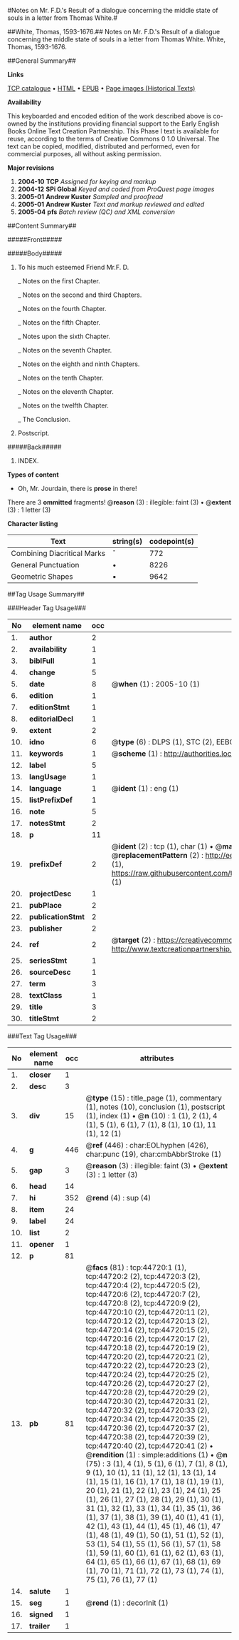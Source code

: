 #Notes on Mr. F.D.'s Result of a dialogue concerning the middle state of souls in a letter from Thomas White.#

##White, Thomas, 1593-1676.##
Notes on Mr. F.D.'s Result of a dialogue concerning the middle state of souls in a letter from Thomas White.
White, Thomas, 1593-1676.

##General Summary##

**Links**

[TCP catalogue](http://www.ota.ox.ac.uk/tcp/)  • 
[HTML](http://tei.it.ox.ac.uk/tcp/Texts-HTML/free/A65/A65798.html)  • 
[EPUB](http://tei.it.ox.ac.uk/tcp/Texts-EPUB/free/A65/A65798.epub) • 
[Page images (Historical Texts)](https://data.historicaltexts.jisc.ac.uk/view?pubId=eebo-10228669e&pageId=eebo-10228669e-44720-1)

**Availability**

This keyboarded and encoded edition of the
	       work described above is co-owned by the institutions
	       providing financial support to the Early English Books
	       Online Text Creation Partnership. This Phase I text is
	       available for reuse, according to the terms of Creative
	       Commons 0 1.0 Universal. The text can be copied,
	       modified, distributed and performed, even for
	       commercial purposes, all without asking permission.

**Major revisions**

1. __2004-10__ __TCP__ *Assigned for keying and markup*
1. __2004-12__ __SPi Global__ *Keyed and coded from ProQuest page images*
1. __2005-01__ __Andrew Kuster__ *Sampled and proofread*
1. __2005-01__ __Andrew Kuster__ *Text and markup reviewed and edited*
1. __2005-04__ __pfs__ *Batch review (QC) and XML conversion*

##Content Summary##

#####Front#####

#####Body#####

1. To his much esteemed Friend Mr.F. D.

    _ Notes on the first Chapter.

    _ Notes on the second and third Chapters.

    _ Notes on the fourth Chapter.

    _ Notes on the fifth Chapter.

    _ Notes upon the sixth Chapter.

    _ Notes on the seventh Chapter.

    _ Notes on the eighth and ninth Chapters.

    _ Notes on the tenth Chapter.

    _ Notes on the eleventh Chapter.

    _ Notes on the twelfth Chapter.

    _ The Conclusion.

1. Postscript.

#####Back#####

1. INDEX.

**Types of content**

  * Oh, Mr. Jourdain, there is **prose** in there!

There are 3 **ommitted** fragments! 
 @__reason__ (3) : illegible: faint (3)  •  @__extent__ (3) : 1 letter (3)

**Character listing**


|Text|string(s)|codepoint(s)|
|---|---|---|
|Combining             Diacritical Marks|̄|772|
|General Punctuation|•|8226|
|Geometric Shapes|▪|9642|

##Tag Usage Summary##

###Header Tag Usage###

|No|element name|occ|attributes|
|---|---|---|---|
|1.|__author__|2||
|2.|__availability__|1||
|3.|__biblFull__|1||
|4.|__change__|5||
|5.|__date__|8| @__when__ (1) : 2005-10 (1)|
|6.|__edition__|1||
|7.|__editionStmt__|1||
|8.|__editorialDecl__|1||
|9.|__extent__|2||
|10.|__idno__|6| @__type__ (6) : DLPS (1), STC (2), EEBO-CITATION (1), OCLC (1), VID (1)|
|11.|__keywords__|1| @__scheme__ (1) : http://authorities.loc.gov/ (1)|
|12.|__label__|5||
|13.|__langUsage__|1||
|14.|__language__|1| @__ident__ (1) : eng (1)|
|15.|__listPrefixDef__|1||
|16.|__note__|5||
|17.|__notesStmt__|2||
|18.|__p__|11||
|19.|__prefixDef__|2| @__ident__ (2) : tcp (1), char (1)  •  @__matchPattern__ (2) : ([0-9\-]+):([0-9IVX]+) (1), (.+) (1)  •  @__replacementPattern__ (2) : http://eebo.chadwyck.com/downloadtiff?vid=$1&page=$2 (1), https://raw.githubusercontent.com/textcreationpartnership/Texts/master/tcpchars.xml#$1 (1)|
|20.|__projectDesc__|1||
|21.|__pubPlace__|2||
|22.|__publicationStmt__|2||
|23.|__publisher__|2||
|24.|__ref__|2| @__target__ (2) : https://creativecommons.org/publicdomain/zero/1.0/ (1), http://www.textcreationpartnership.org/docs/. (1)|
|25.|__seriesStmt__|1||
|26.|__sourceDesc__|1||
|27.|__term__|3||
|28.|__textClass__|1||
|29.|__title__|3||
|30.|__titleStmt__|2||


###Text Tag Usage###

|No|element name|occ|attributes|
|---|---|---|---|
|1.|__closer__|1||
|2.|__desc__|3||
|3.|__div__|15| @__type__ (15) : title_page (1), commentary (1), notes (10), conclusion (1), postscript (1), index (1)  •  @__n__ (10) : 1 (1), 2 (1), 4 (1), 5 (1), 6 (1), 7 (1), 8 (1), 10 (1), 11 (1), 12 (1)|
|4.|__g__|446| @__ref__ (446) : char:EOLhyphen (426), char:punc (19), char:cmbAbbrStroke (1)|
|5.|__gap__|3| @__reason__ (3) : illegible: faint (3)  •  @__extent__ (3) : 1 letter (3)|
|6.|__head__|14||
|7.|__hi__|352| @__rend__ (4) : sup (4)|
|8.|__item__|24||
|9.|__label__|24||
|10.|__list__|2||
|11.|__opener__|1||
|12.|__p__|81||
|13.|__pb__|81| @__facs__ (81) : tcp:44720:1 (1), tcp:44720:2 (2), tcp:44720:3 (2), tcp:44720:4 (2), tcp:44720:5 (2), tcp:44720:6 (2), tcp:44720:7 (2), tcp:44720:8 (2), tcp:44720:9 (2), tcp:44720:10 (2), tcp:44720:11 (2), tcp:44720:12 (2), tcp:44720:13 (2), tcp:44720:14 (2), tcp:44720:15 (2), tcp:44720:16 (2), tcp:44720:17 (2), tcp:44720:18 (2), tcp:44720:19 (2), tcp:44720:20 (2), tcp:44720:21 (2), tcp:44720:22 (2), tcp:44720:23 (2), tcp:44720:24 (2), tcp:44720:25 (2), tcp:44720:26 (2), tcp:44720:27 (2), tcp:44720:28 (2), tcp:44720:29 (2), tcp:44720:30 (2), tcp:44720:31 (2), tcp:44720:32 (2), tcp:44720:33 (2), tcp:44720:34 (2), tcp:44720:35 (2), tcp:44720:36 (2), tcp:44720:37 (2), tcp:44720:38 (2), tcp:44720:39 (2), tcp:44720:40 (2), tcp:44720:41 (2)  •  @__rendition__ (1) : simple:additions (1)  •  @__n__ (75) : 3 (1), 4 (1), 5 (1), 6 (1), 7 (1), 8 (1), 9 (1), 10 (1), 11 (1), 12 (1), 13 (1), 14 (1), 15 (1), 16 (1), 17 (1), 18 (1), 19 (1), 20 (1), 21 (1), 22 (1), 23 (1), 24 (1), 25 (1), 26 (1), 27 (1), 28 (1), 29 (1), 30 (1), 31 (1), 32 (1), 33 (1), 34 (1), 35 (1), 36 (1), 37 (1), 38 (1), 39 (1), 40 (1), 41 (1), 42 (1), 43 (1), 44 (1), 45 (1), 46 (1), 47 (1), 48 (1), 49 (1), 50 (1), 51 (1), 52 (1), 53 (1), 54 (1), 55 (1), 56 (1), 57 (1), 58 (1), 59 (1), 60 (1), 61 (1), 62 (1), 63 (1), 64 (1), 65 (1), 66 (1), 67 (1), 68 (1), 69 (1), 70 (1), 71 (1), 72 (1), 73 (1), 74 (1), 75 (1), 76 (1), 77 (1)|
|14.|__salute__|1||
|15.|__seg__|1| @__rend__ (1) : decorInit (1)|
|16.|__signed__|1||
|17.|__trailer__|1||
